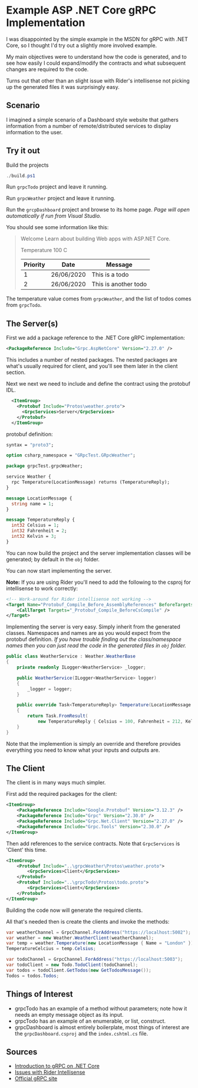 # Example ASP .NET Core gRPC Implementation

I was disappointed by the simple example in the MSDN for gRPC with .NET Core, so I thought I'd try out a slightly more involved example.

My main objectives were to understand how the code is generated, and to see how easily I could expand/modify the contracts and what subsequent changes are required to the code.

Turns out that other than an slight issue with Rider's intellisense not picking up the generated files it was surprisingly easy.

## Scenario

I imagined a simple scenario of a Dashboard style website that gathers information from a number of remote/distributed services to display information to the user.

## Try it out

Build the projects

```powershell
./build.ps1
```

Run `grpcTodo` project and leave it running.

Run `grpcWeather` project and leave it running.

Run the `grcpDashboard` project and browse to its home page. _Page will open automatically if run from Visual Studio._

You should see some information like this:

> Welcome
> Learn about building Web apps with ASP.NET Core.
>
> Temperature 100 C
>
> |Priority	|Date	|Message |
> |----|-----|----|
> |1	|26/06/2020	|This is a todo|
> |2	|26/06/2020	|This is another todo|

The temperature  value comes from `grpcWeather`, and the list of todos comes from `grpcTodo`.

## The Server(s)

First we add a package reference to the .NET Core gRPC implementation:

```xml
<PackageReference Include="Grpc.AspNetCore" Version="2.27.0" />
```

This includes a number of nested packages. The nested packages are what's usually required for client, and you'll see them later in the client section.

Next we next we need to include and define the contract using the protobuf IDL.

```xml
  <ItemGroup>
    <Protobuf Include="Protos\weather.proto">
      <GrpcServices>Server</GrpcServices>
    </Protobuf>
  </ItemGroup>
  ```

  protobuf definition:

  ```protobuf
syntax = "proto3";

option csharp_namespace = "GRpcTest.GRpcWeather";

package grpcTest.grpcWeather;

service Weather {
    rpc Temperature(LocationMessage) returns (TemperatureReply);
}

message LocationMessage {
    string name = 1;
}

message TemperatureReply {
    int32 Celsius = 1;
    int32 Fahrenheit = 2;
    int32 Kelvin = 3;
}
  ```

You can now build the project and the server implementation classes will be generated; by default in the `obj` folder.

You can now start implementing the server.

__Note:__ If you are using Rider you'll need to add the following to the csproj for intellisense to work correctly:

```xml
<!-- Work-around for Rider intellisense not working -->
<Target Name="Protobuf_Compile_Before_AssemblyReferences" BeforeTargets="ResolveAssemblyReferences">
    <CallTarget Targets="_Protobuf_Compile_BeforeCsCompile" />
</Target>
```

Implementing the server is very easy. Simply inherit from the generated classes. Namespaces and names are as you would expect from the protobuf definition. _If you have trouble finding out the class/namespace names then you can just read the code in the generated files in `obj` folder._

```csharp
public class WeatherService : Weather.WeatherBase
{
    private readonly ILogger<WeatherService> _logger;

    public WeatherService(ILogger<WeatherService> logger)
    {
        _logger = logger;
    }

    public override Task<TemperatureReply> Temperature(LocationMessage request, ServerCallContext context)
    {
        return Task.FromResult(
            new TemperatureReply { Celsius = 100, Fahrenheit = 212, Kelvin = 373 });
    }
}
```

Note that the implemention is  simply an override and therefore provides everything you need to know what your inputs and outputs are.

## The Client

The client is in many ways much simpler.

First add the required packages for the client:

```xml
<ItemGroup>
    <PackageReference Include="Google.Protobuf" Version="3.12.3" />
    <PackageReference Include="Grpc" Version="2.30.0" />
    <PackageReference Include="Grpc.Net.Client" Version="2.27.0" />
    <PackageReference Include="Grpc.Tools" Version="2.30.0" />
</ItemGroup>
```

Then add references to the service contracts. Note that `GrpcServices` is 'Client' this time.

```xml
<ItemGroup>
    <Protobuf Include="..\grpcWeather\Protos\weather.proto">
        <GrpcServices>Client</GrpcServices>
    </Protobuf>
    <Protobuf Include="..\grpcTodo\Protos\todo.proto">
        <GrpcServices>Client</GrpcServices>
    </Protobuf>
</ItemGroup>
```
Building the code now will generate the required clients.

All that's needed then is create the clients and invoke the methods:

```csharp
var weatherChannel = GrpcChannel.ForAddress("https://localhost:5002");
var weather = new Weather.WeatherClient(weatherChannel);
var temp = weather.Temperature(new LocationMessage { Name = "London" });
TemperatureCelcius = temp.Celsius;

var todoChannel = GrpcChannel.ForAddress("https://localhost:5003");
var todoClient = new Todo.TodoClient(todoChannel);
var todos = todoClient.GetTodos(new GetTodosMessage());
Todos = todos.Todos;
```

## Things of Interest

- grpcTodo has an example of a method without parameters; note how it needs an empty message object as its input.
- grpcTodo has an example of an enumerable, or list, construct.
- grpcDashboard is almost entirely boilerplate, most things of interest are the `grpcDashboard.csproj` and the `index.cshtml.cs` file.

## Sources

- [Introduction to gRPC on .NET Core](https://docs.microsoft.com/en-us/aspnet/core/grpc/?view=aspnetcore-3.1)
- [Issues with Rider Intellisense](https://github.com/grpc/grpc/issues/17898#issuecomment-459832750)
- [Official gRPC site](https://grpc.io/)

